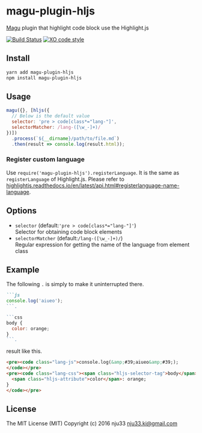 # magu-plugin-hljs

[Magu](https://github.com/nju33/magu) plugin that highlight code block use the Highlight.js

[![Build Status](https://travis-ci.org/nju33/magu-plugin-hljs.svg?branch=master)](https://travis-ci.org/nju33/magu-plugin-hljs) [![XO code style](https://img.shields.io/badge/code_style-XO-5ed9c7.svg)](https://github.com/sindresorhus/xo)

## Install

```bash
yarn add magu-plugin-hljs
npm install magu-plugin-hljs
```

## Usage

```js
magu({}, [hljs({
  // Below is the default value
  selector: 'pre > code[class*="lang-"]',
  selectorMatcher: /lang-([\w_-]+)/
})])
  .process(`${__dirname}/path/to/file.md`)
  .then(result => console.log(result.html));
```

### Register custom language

Use `require('magu-plugin-hljs').registerLanguage`.
It is the same as `registerLanguage` of Highlight.js.
Please refer to [highlightjs.readthedocs.io/en/latest/api.html#registerlanguage-name-language](http://highlightjs.readthedocs.io/en/latest/api.html#registerlanguage-name-language).

## Options

- `selector` (default:`'pre > code[class*="lang-"]'`)
  <div>Selector for obtaining code block elements</div>
- `selectorMatcher` (default:`/lang-([\w_-]+)/`)
  <div>Regular expression for getting the name of the language from element class</div>

## Example

The following `.` is simply to make it uninterrupted there.

```md
```js
console.log('aiueo');
```.

```css
body {
  color: orange;
}
```.
```

result like this.

```html
<pre><code class="lang-js">console.log(&amp;#39;aiueo&amp;#39;);
</code></pre>
<pre><code class="lang-css"><span class="hljs-selector-tag">body</span> {
  <span class="hljs-attribute">color</span>: orange;
}
</code></pre>
```

## License

The MIT License (MIT)
Copyright (c) 2016 nju33 <nju33.ki@gmail.com>
